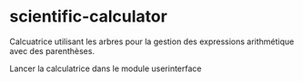 # scientific-calculator
Calcuatrice utilisant les arbres pour la gestion des expressions arithmétique avec des parenthèses.

Lancer la calculatrice dans le module userinterface
